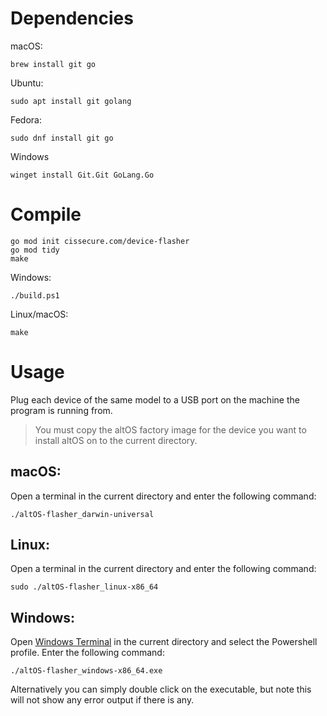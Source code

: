 # Dependencies
macOS:
```
brew install git go
```
Ubuntu:
```
sudo apt install git golang
```
Fedora:
```
sudo dnf install git go
```
Windows
```
winget install Git.Git GoLang.Go
```

# Compile
```
go mod init cissecure.com/device-flasher
go mod tidy
make
```
Windows:
```
./build.ps1
```
Linux/macOS:
```
make
```

# Usage
Plug each device of the same model to a USB port on the machine the program is running from.
> You must copy the altOS factory image for the device you want to install altOS on to the current directory.

## macOS:
Open a terminal in the current directory and enter the following command:
```
./altOS-flasher_darwin-universal
```
## Linux:
Open a terminal in the current directory and enter the following command:
```
sudo ./altOS-flasher_linux-x86_64
```
## Windows:
Open [Windows Terminal](https://learn.microsoft.com/en-us/windows/terminal/install) in the current directory and select the Powershell profile. Enter the following command:
```
./altOS-flasher_windows-x86_64.exe
```

Alternatively you can simply double click on the executable, but note this will not show any error output if there is any.
